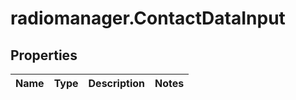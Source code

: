 # radiomanager.ContactDataInput

## Properties
Name | Type | Description | Notes
------------ | ------------- | ------------- | -------------


